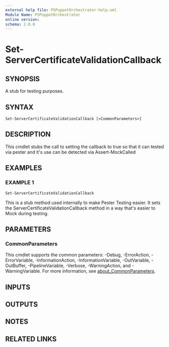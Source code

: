 ```yaml
---
external help file: PSPuppetOrchestrator-help.xml
Module Name: PSPuppetOrchestrator
online version:
schema: 2.0.0
---
```


# Set-ServerCertificateValidationCallback

## SYNOPSIS
A stub for testing purposes.

## SYNTAX

```
Set-ServerCertificateValidationCallback [<CommonParameters>]
```

## DESCRIPTION
This cmdlet stubs the call to setting the callback to true so that it
can tested via pester and it's use can be detected via Assert-MockCalled

## EXAMPLES

### EXAMPLE 1
```
Set-ServerCertificateValidationCallback
```

This is a stub method used internally to make Pester Testing easier.
It sets
the ServerCertificateValidationCallback method in a way that's easier to
Mock during testing.

## PARAMETERS

### CommonParameters
This cmdlet supports the common parameters: -Debug, -ErrorAction, -ErrorVariable, -InformationAction, -InformationVariable, -OutVariable, -OutBuffer, -PipelineVariable, -Verbose, -WarningAction, and -WarningVariable. For more information, see [about_CommonParameters](http://go.microsoft.com/fwlink/?LinkID=113216).

## INPUTS

## OUTPUTS

## NOTES

## RELATED LINKS
